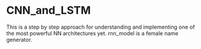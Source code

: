 # CNN_and_LSTM
This is a step by step approach for understanding and implementing one of the most powerful NN architectures yet.
rnn_model is a female name generator.

